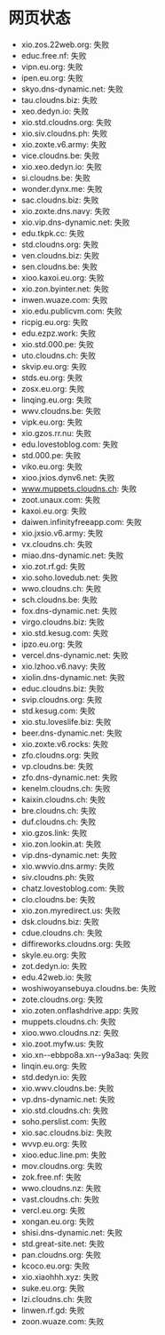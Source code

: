 # 网页状态
- xio.zos.22web.org: 失败
- educ.free.nf: 失败
- vipn.eu.org: 失败
- ipen.eu.org: 失败
- skyo.dns-dynamic.net: 失败
- tau.cloudns.biz: 失败
- xeo.dedyn.io: 失败
- xio.std.cloudns.org: 失败
- xio.siv.cloudns.ph: 失败
- xio.zoxte.v6.army: 失败
- vice.cloudns.be: 失败
- xio.xeo.dedyn.io: 失败
- si.cloudns.be: 失败
- wonder.dynx.me: 失败
- sac.cloudns.biz: 失败
- xio.zoxte.dns.navy: 失败
- xio.vip.dns-dynamic.net: 失败
- edu.tkpk.cc: 失败
- std.cloudns.org: 失败
- ven.cloudns.biz: 失败
- sen.cloudns.be: 失败
- xioo.kaxoi.eu.org: 失败
- xio.zon.byinter.net: 失败
- inwen.wuaze.com: 失败
- xio.edu.publicvm.com: 失败
- ricpig.eu.org: 失败
- edu.ezpz.work: 失败
- xio.std.000.pe: 失败
- uto.cloudns.ch: 失败
- skvip.eu.org: 失败
- stds.eu.org: 失败
- zosx.eu.org: 失败
- linqing.eu.org: 失败
- wwv.cloudns.be: 失败
- vipk.eu.org: 失败
- xio.gzos.rr.nu: 失败
- edu.lovestoblog.com: 失败
- std.000.pe: 失败
- viko.eu.org: 失败
- xioo.jxios.dynv6.net: 失败
- www.muppets.cloudns.ch: 失败
- zoot.unaux.com: 失败
- kaxoi.eu.org: 失败
- daiwen.infinityfreeapp.com: 失败
- xio.jxsio.v6.army: 失败
- vx.cloudns.ch: 失败
- miao.dns-dynamic.net: 失败
- xio.zot.rf.gd: 失败
- xio.soho.lovedub.net: 失败
- wwo.cloudns.ch: 失败
- sch.cloudns.be: 失败
- fox.dns-dynamic.net: 失败
- virgo.cloudns.biz: 失败
- xio.std.kesug.com: 失败
- ipzo.eu.org: 失败
- vercel.dns-dynamic.net: 失败
- xio.lzhoo.v6.navy: 失败
- xiolin.dns-dynamic.net: 失败
- educ.cloudns.biz: 失败
- svip.cloudns.org: 失败
- std.kesug.com: 失败
- xio.stu.loveslife.biz: 失败
- beer.dns-dynamic.net: 失败
- xio.zoxte.v6.rocks: 失败
- zfo.cloudns.org: 失败
- vp.cloudns.be: 失败
- zfo.dns-dynamic.net: 失败
- kenelm.cloudns.ch: 失败
- kaixin.cloudns.ch: 失败
- bre.cloudns.ch: 失败
- duf.cloudns.ch: 失败
- xio.gzos.link: 失败
- xio.zon.lookin.at: 失败
- vip.dns-dynamic.net: 失败
- xio.wwvio.dns.army: 失败
- siv.cloudns.ph: 失败
- chatz.lovestoblog.com: 失败
- clo.cloudns.be: 失败
- xio.zon.myredirect.us: 失败
- dsk.cloudns.biz: 失败
- cdue.cloudns.ch: 失败
- diffireworks.cloudns.org: 失败
- skyle.eu.org: 失败
- zot.dedyn.io: 失败
- edu.42web.io: 失败
- woshiwoyansebuya.cloudns.be: 失败
- zote.cloudns.org: 失败
- xio.zoten.onflashdrive.app: 失败
- muppets.cloudns.ch: 失败
- xioo.wwo.cloudns.nz: 失败
- xio.zoot.myfw.us: 失败
- xio.xn--ebbpo8a.xn--y9a3aq: 失败
- linqin.eu.org: 失败
- std.dedyn.io: 失败
- xio.wwv.cloudns.be: 失败
- vp.dns-dynamic.net: 失败
- xio.std.cloudns.ch: 失败
- soho.perslist.com: 失败
- xio.sac.cloudns.biz: 失败
- wvvp.eu.org: 失败
- xioo.educ.line.pm: 失败
- mov.cloudns.org: 失败
- zok.free.nf: 失败
- wwo.cloudns.nz: 失败
- vast.cloudns.ch: 失败
- vercl.eu.org: 失败
- xongan.eu.org: 失败
- shisi.dns-dynamic.net: 失败
- std.great-site.net: 失败
- pan.cloudns.org: 失败
- kcoco.eu.org: 失败
- xio.xiaohhh.xyz: 失败
- suke.eu.org: 失败
- lzi.cloudns.ch: 失败
- linwen.rf.gd: 失败
- zoon.wuaze.com: 失败
